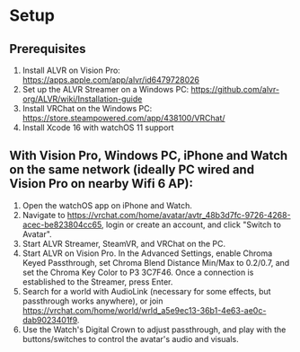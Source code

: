 # Setup
## Prerequisites
1. Install ALVR on Vision Pro: https://apps.apple.com/app/alvr/id6479728026
2. Set up the ALVR Streamer on a Windows PC: https://github.com/alvr-org/ALVR/wiki/Installation-guide
3. Install VRChat on the Windows PC: https://store.steampowered.com/app/438100/VRChat/
4. Install Xcode 16 with watchOS 11 support

## With Vision Pro, Windows PC, iPhone and Watch on the same network (ideally PC wired and Vision Pro on nearby Wifi 6 AP):
1. Open the watchOS app on iPhone and Watch.
2. Navigate to https://vrchat.com/home/avatar/avtr_48b3d7fc-9726-4268-acec-be823804cc65, login or create an account, and click "Switch to Avatar".
3. Start ALVR Streamer, SteamVR, and VRChat on the PC.
4. Start ALVR on Vision Pro. In the Advanced Settings, enable Chroma Keyed Passthrough, set Chroma Blend Distance Min/Max to 0.2/0.7, and set the Chroma Key Color to P3 3C7F46. Once a connection is established to the Streamer, press Enter.
5. Search for a world with AudioLink (necessary for some effects, but passthrough works anywhere), or join https://vrchat.com/home/world/wrld_a5e9ec13-36b1-4e63-ae0c-dab9023401f9.
6. Use the Watch's Digital Crown to adjust passthrough, and play with the buttons/switches to control the avatar's audio and visuals.
